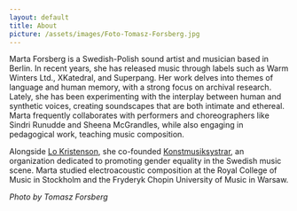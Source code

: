 ```yaml
---
layout: default
title: About
picture: /assets/images/Foto-Tomasz-Forsberg.jpg
---
```



Marta Forsberg is a Swedish-Polish sound artist and musician based in Berlin. In recent years, she has released music through labels such as Warm Winters Ltd., XKatedral, and Superpang. Her work delves into themes of language and human memory, with a strong focus on archival research. Lately, she has been experimenting with the interplay between human and synthetic voices, creating soundscapes that are both intimate and ethereal. Marta frequently collaborates with performers and choreographers like Sindri Runudde and Sheena McGrandles, while also engaging in pedagogical work, teaching music composition. 

Alongside [Lo Kristenson](https://lokristenson.com/), she co-founded [Konstmusiksystrar](http://konstmusiksystrar.se/), an organization dedicated to promoting gender equality in the Swedish music scene. Marta studied electroacoustic composition at the Royal College of Music in Stockholm and the Fryderyk Chopin University of Music in Warsaw.

*Photo by Tomasz Forsberg*
